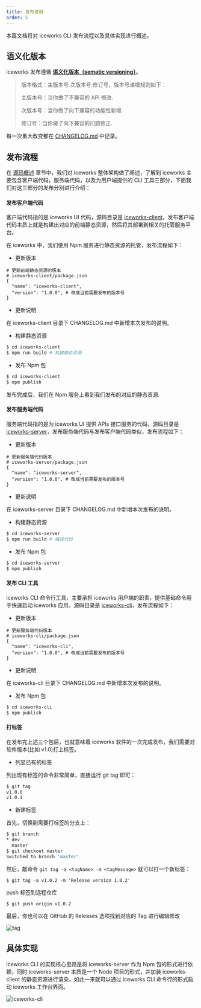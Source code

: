 ```yaml
---
title: 发布说明
order: 5
---
```


本篇文档将对 iceworks CLI 发布流程以及具体实现进行概述。

## 语义化版本

iceworks 发布遵循 **[语义化版本（sematic versioning）](https://semver.org/)**。

> 版本格式：主版本号.次版本号.修订号，版本号递增规则如下：
>
> 主版本号：当你做了不兼容的 API 修改.
>
> 次版本号：当你做了向下兼容的功能性新增.
>
> 修订号：当你做了向下兼容的问题修正.

每一次重大改变都在 [CHANGELOG.md](https://github.com/alibaba/ice/blob/iceworks%2Frelease-3.x/tools/iceworks-cli/CHANGELOG.md) 中记录。

## 发布流程

在 [源码概述](#codebase-overview) 章节中，我们对 iceworks 整体架构做了阐述，了解到 iceworks 主要包含客户端代码，服务端代码，以及为用户端提供的 CLI 工具三部分，下面我们对这三部分的发布分别进行介绍：

#### 发布客户端代码

客户端代码指的是 iceworks UI 代码，源码目录是 [iceworks-client](https://github.com/alibaba/ice/tree/iceworks/release-3.x/packages/iceworks-client)，发布客户端代码本质上就是构建出对应的前端静态资源，然后将其部署到相关的托管服务平台。

在 iceworks 中，我们使用 Npm 服务进行静态资源的托管，发布流程如下：

* 更新版本
```
# 更新前端静态资源的版本
# iceworks-client/package.json
{
  "name": "iceworks-client",
  "version": "1.0.0", # 改成当前需要发布的版本号
}
```

* 更新说明

在 iceworks-client 目录下 CHANGELOG.md 中新增本次发布的说明。

* 构建静态资源

```bash
$ cd iceworks-client
$ npm run build # 构建静态资源
```

* 发布 Npm 包
```bash
$ cd iceworks-client
$ npm publish
```

发布完成后，我们在 Npm 服务上看到我们发布的对应的静态资源.

#### 发布服务端代码

服务端代码指的是为 iceworks UI 提供 APIs 接口服务的代码，源码目录是 [iceworks-server](https://github.com/alibaba/ice/tree/iceworks/release-3.x/packages/iceworks-server)，发布服务端代码与发布客户端代码类似，发布流程如下：

* 更新版本
```
# 更新服务端代码版本
# iceworks-server/package.json
{
  "name": "iceworks-server",
  "version": "1.0.0", # 改成当前需要发布的版本号
}
```

* 更新说明

在 iceworks-server 目录下 CHANGELOG.md 中新增本次发布的说明。

* 构建静态资源

```bash
$ cd iceworks-server
$ npm run build # 编译代码
```

* 发布 Npm 包
```bash
$ cd iceworks-server
$ npm publish
```

#### 发布 CLI 工具

iceworks CLI 命令行工具，主要承担 iceworks 用户端的职责，提供基础命令用于快速启动 iceworks 应用。源码目录是 [iceworks-cli](https://github.com/alibaba/ice/tree/iceworks/release-3.x/packages/iceworks-cli)，发布流程如下：

* 更新版本
```
# 更新服务端代码版本
# iceworks-cli/package.json
{
  "name": "iceworks-cli",
  "version": "1.0.0", # 改成当前需要发布的版本号
}
```

* 更新说明

在 iceworks-cli 目录下 CHANGELOG.md 中新增本次发布的说明。

* 发布 Npm 包

```bash
$ cd iceworks-cli
$ npm publish
```

#### 打标签

在发布完上述三个包后，也就意味着 iceworks 软件的一次完成发布，我们需要对软件版本(比如 v1.0)打上标签。

* 列显已有的标签

列出现有标签的命令非常简单，直接运行 git tag 即可：

```bash
$ git tag
v1.0.0
v1.0.1
```

* 新建标签

首先，切换到需要打标签的分支上：

```bash
$ git branch
* dev
  master
$ git checkout master
Switched to branch 'master'
```

然后，敲命令 `git tag -a <tagName> -m <tagMessage>` 就可以打一个新标签：

```
$ git tag -a v1.0.2 -m 'Release version 1.0.2'
```

push 标签到远程仓库

```
$ git push origin v1.0.2
```

最后，你也可以在 GitHub 的 Releases 选项找到对应的 Tag 进行编辑修改

![tag](https://img.alicdn.com/tfs/TB1BYS6eoGF3KVjSZFoXXbmpFXa-1064-612.png)


## 具体实现

iceworks CLI 的实现核心思路是将 iceworks-server 作为 Npm 包的形式进行依赖，同时 iceworks-server 本质是一个 Node 项目的形式，并加装 iceworks-client 的静态资源进行渲染，如此一来就可以通过 iceworks CLI 命令行的形式启动 iceworks 工作台界面。

![iceworks-cli](https://img.alicdn.com/tfs/TB1gFDgegmH3KVjSZKzXXb2OXXa-1581-1048.png)

